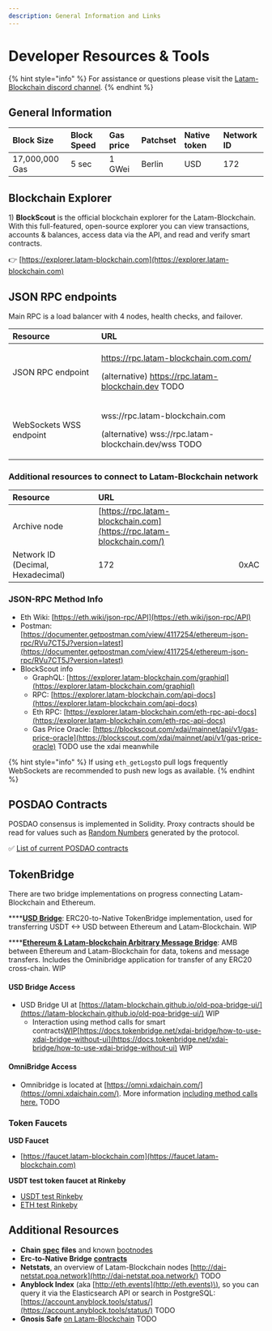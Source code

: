 ```yaml
---
description: General Information and Links
---
```


# Developer Resources & Tools

{% hint style="info" %}
For assistance or questions please visit the [Latam-Blockchain discord channel](https://discord.gg/TncBuWdY6B).
{% endhint %}

## General Information

| Block Size | Block Speed | Gas price | Patchset | Native token | Network ID |
| :--- | :--- | :--- | :--- | :--- | :--- |
| 17,000,000 Gas | 5 sec | 1 GWei | Berlin | USD | 172 |

## Blockchain Explorer

1\) **BlockScout** is the official blockchain explorer for the Latam-Blockchain. With this full-featured, open-source explorer you can view transactions, accounts & balances, access data via the API, and read and verify smart contracts.

👉 [https://explorer.latam-blockchain.com](https://explorer.latam-blockchain.com)

## JSON RPC endpoints

Main RPC is a load balancer with 4 nodes, health checks, and failover.

<table>
  <thead>
    <tr>
      <th style="text-align:left">Resource</th>
      <th style="text-align:left">URL</th>
    </tr>
  </thead>
  <tbody>
    <tr>
      <td style="text-align:left">JSON RPC endpoint</td>
      <td style="text-align:left">
        <p><a href="https://rpc.latam-blockchain.com/">https://rpc.latam-blockchain.com.com/</a>
        </p>
        <p>(alternative) <a href="https://rpc.latam-blockchain.dev/">https://rpc.latam-blockchain.dev</a> TODO</p>
      </td>
    </tr>
    <tr>
      <td style="text-align:left">WebSockets WSS endpoint</td>
      <td style="text-align:left">
        <p>wss://rpc.latam-blockchain.com</p>
        <p>(alternative) wss://rpc.latam-blockchain.dev/wss TODO</p>
      </td>
    </tr>
  </tbody>
</table>

### **Additional resources to connect to Latam-Blockchain network**

| Resource | URL |  |
| :--- | :--- | :--- |
| Archive node | [https://rpc.latam-blockchain.com](https://rpc.latam-blockchain.com/) |  |
| Network ID \(Decimal, Hexadecimal\) | 172 | 0xAC |

### JSON-RPC Method Info

* Eth Wiki: [https://eth.wiki/json-rpc/API](https://eth.wiki/json-rpc/API)
* Postman: [https://documenter.getpostman.com/view/4117254/ethereum-json-rpc/RVu7CT5J?version=latest](https://documenter.getpostman.com/view/4117254/ethereum-json-rpc/RVu7CT5J?version=latest)
* BlockScout info
  * GraphQL: [https://explorer.latam-blockchain.com/graphiql](https://explorer.latam-blockchain.com/graphiql)
  * RPC: [https://explorer.latam-blockchain.com/api-docs](https://explorer.latam-blockchain.com/api-docs)
  * Eth RPC: [https://explorer.latam-blockchain.com/eth-rpc-api-docs](https://explorer.latam-blockchain.com/eth-rpc-api-docs)
  * Gas Price Oracle: [https://blockscout.com/xdai/mainnet/api/v1/gas-price-oracle](https://blockscout.com/xdai/mainnet/api/v1/gas-price-oracle) TODO use the xdai meanwhile

{% hint style="info" %}
If using `eth_getLogs`to pull logs frequently WebSockets are recommended to push new logs as available.
{% endhint %}

## POSDAO Contracts

POSDAO consensus is implemented in Solidity. Proxy contracts should be read for values such as [Random Numbers](on-chain-random-numbers/) generated by the protocol.

✅ [List of current POSDAO contracts](https://github.com/latam-blockchain/resil-chain-spec/blob/testnet/contracts.json)

## TokenBridge

There are two bridge implementations on progress connecting Latam-Blockchain and Ethereum.

\*\*\*\*[**USD Bridge**](https://docs.tokenbridge.net/xdai-bridge/about): ERC20-to-Native TokenBridge implementation, used for transferring USDT &lt;-&gt; USD between Ethereum and Latam-Blockchain. WIP

\*\*\*\*[**Ethereum & Latam-blockchain Arbitrary Message Bridge**](https://docs.tokenbridge.net/eth-xdai-amb-bridge/about-the-eth-xdai-amb): AMB between Ethereum and Latam-Blockchain for data, tokens and message transfers. Includes the Ominibridge application for transfer of any ERC20 cross-chain. WIP

#### USD Bridge Access

* USD Bridge UI at [https://latam-blockchain.github.io/old-poa-bridge-ui/](https://latam-blockchain.github.io/old-poa-bridge-ui/) WIP
  * Interaction using method calls for smart contracts[WIP](https://docs.tokenbridge.net/xdai-bridge/how-to-use-xdai-bridge-without-ui)[https://docs.tokenbridge.net/xdai-bridge/how-to-use-xdai-bridge-without-ui](https://docs.tokenbridge.net/xdai-bridge/how-to-use-xdai-bridge-without-ui) WIP

#### OmniBridge Access

* Omnibridge is located at [https://omni.xdaichain.com/](https://omni.xdaichain.com/). More information [including method calls here.](https://docs.tokenbridge.net/eth-xdai-amb-bridge/multi-token-extension) TODO

### **Token Faucets**

**USD Faucet**

* [https://faucet.latam-blockchain.com](https://faucet.latam-blockchain.com)  

**USDT test token faucet at Rinkeby**

* [USDT test Rinkeby](https://bybit-exchange.github.io/erc20-faucet/)
* [ETH test Rinkeby](https://faucet.rinkeby.io/)

## **Additional Resources**

* **Chain** [**spec**](https://github.com/latam-blockchain/resil-chain-spec/blob/testnet/chain.json) **files** and known [bootnodes](https://github.com/latam-blockchain/resil-chain-spec/blob/testnet/bootnodes.txt) 
* **Erc-to-Native Bridge** [**contracts**](https://github.com/latam-blockchain/resil-chain-spec/blob/testnet/bridge.contracts.json) 
* **Netstats**, an overview of Latam-Blockchain nodes [http://dai-netstat.poa.network](http://dai-netstat.poa.network/) TODO
* **Anyblock Index** \(aka [http://eth.events](http://eth.events)\), so you can query it via the Elasticsearch API or search in PostgreSQL: [https://account.anyblock.tools/status/](https://account.anyblock.tools/status/) TODO
* **Gnosis Safe** [on Latam-Blockchain](https://github.com/latam-blockchain/website/tree/6a8c136d94e04b416bd5edfa3716fba8abbc1ed0/about-xdai/project-spotlights/gnosis/gnosis-safe.md) TODO


